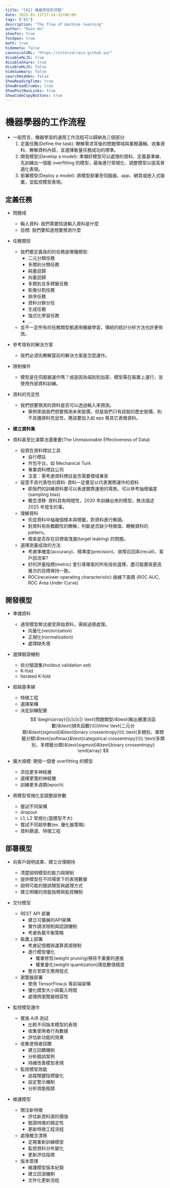 ```yaml
---
title: "[AI] 機器學習的流程"
date: 2025-01-12T17:54:31+08:00
tags: ["AI"]
description: "The flow of machine learning"
author: "Rain Hu"
showToc: true
TocOpen: true
math: true
hidemeta: false
canonicalURL: "https://intervalrain.github.io/"
disableHLJS: true
disableShare: true
disableHLJS: false
hideSummary: false
searchHidden: false
ShowReadingTime: true
ShowBreadCrumbs: true
ShowPostNavLinks: true
ShowCodeCopyButtons: true
---
```


# 機器學器的工作流程
+ 一般而言，機器學習的通用工作流程可以歸納為三個部分: 
    1. 定義任務(Define the task): 瞭解需求背後的問題領域與業務邏輯、收集資料、瞭解資料內容，並選擇衡量任務成功的標準。
    2. 開發模型(Develop a model): 準備好模型可以處理的資料、定義基準線、先訓練出一個能 overfitting 的模型，最後進行常規化、調整模型以提高普適化表現。
    3. 部署模型(Deploy a model): 將模型部署至伺服器、app、網頁或嵌入式裝置，並監控模型表現。

## 定義任務
+ 問題域
    + 輸入資料: 我們需要知道輸入資料是什麼
    + 目標: 我們要知道想要預測什麼

+ 任務類型
    + 我們要定義我的的任務是哪種類型: 
        + 二元分類任務
        + 多類別分類任務
        + 純量迴歸
        + 向量迴歸
        + 多類別且多標籤任務
        + 影像分割任務
        + 排序任務
        + 資料分群分任
        + 生成任務
        + 強式化學習任務
        + ...
    + 並不一定所有的任務類型都適用機器學習，傳統的統計分析方法也許更有效。

+ 參考現有的解決方案
    + 我們必須先瞭解當前的解決方案是怎麼運作。

+ 限制條件
    + 模型是在伺服器運作嗎？或是因為端到到加密，模型需在裝置上運行，並使用外部資料訓練。

+ 資料的充足性
    + 我們想要預測的資料是否可以透過輸入來預測。
        + 舉例來說我們想要預測未來股價，但是我們只有該股的歷史股價，則不具備資料充足性，應該要加入如 eps 等其它表徵資料。

+ **建立資料集**
+ 資料甚至比演算法還重要(The Unreasonable Effectiveness of Data)
    + 投資在資料標註工具
        + 自行標註
        + 外包平台，如 Mechanical Turk
        + 專業資料標註公司
        + 注意：需考慮資料標註是否需要領域專家
    + 留意不具代表性的資料: 資料一定要足以代表實際運作的資料
        + 即我們的訓練資料要可以表達實際運用的場景。可以參考抽樣偏差(sampling bias)
        + 概念漂移: 資料具有時間性，2020 年訓練出來的模型，無法描述 2025 年發生的事。
    + 理解資料
        + 先從資料中抽幾個樣本與標籤，對資料進行解讀。
        + 對資料有些概觀性的瞭解，判斷是否缺少特徵值、瞭解資料的 pattern。
        + 檢查是否存在目標值洩漏(target leaking) 的問題。
    + 選擇測量成效的方法
        + 考慮準確度(accuracy)、精準度(precision)、故障召回率(recall)、客戶回流率?
        + 好的評量指標(metric) 會引導專案的所有技術選擇，盡可能要與更高層次的目標保持一致。
        + ROC(receiveer operating characteristic) 曲線下面積 (ROC AUC, ROC Area Under Curve)

## 開發模型
+ 準備資料
    + 通常模型無法接受原始資料，需經過預處理。
        + 向量化(vectorization)
        + 正規化(normalization)
        + 處理缺失值

+ 選擇驗證機制
    + 拆分驗證集(holdout validation set)
    + K-fold
    + Iterated K-fold

+ 超越基準線
    + 特徵工程
    + 選擇架構
    + 決定訓練配置
    $$
    \begin{array}{|c|c|c|}
        \text{問題類型}&\text{輸出層激活函數}&\text{損失函數}\\\\\hline
        \text{二元分類}&\text{sigmoid}&\text{binary crossentropy}\\\\
        \text{多類別、單標籤分類}&\text{softmax}&\text{categorical crossentropy}\\\\
        \text{多類別、多標籤分類}&\text{sigmoid}&\text{binary crossentropy}
    \end{array}
    $$

+ 擴大規模: 開發一個會 overfitting 的模型
    + 添加更多神經層
    + 選擇更寬的神經層
    + 訓練更多週期(epoch)

+ 將模型常規化並調整超參數
    + 嘗試不同架構
    + dropout
    + L1, L2 常規化(當模型不大)
    + 嘗試不同超參數(ex. 優化器策略)
    + 資料篩選、特徵工程

## 部署模型
+ 向客戶說明成果、建立合理期待
    + 清楚說明模型的能力與限制
    + 提供模型在不同場景下的表現數據
    + 說明可能的錯誤類型與處理方式
    + 建立明確的效能指標與監控機制

+ 交付模型
    + REST API 部署
        + 建立可擴展的API架構
        + 實作請求限制與認證機制
        + 考慮負載平衡策略
    + 裝置上部署
        + 考慮記憶體與運算資源限制
        + 進行模型優化
            + 權重修剪(weight pruning)移除不重要的連接
            + 權重量化(weight quantization)降低數值精度
        + 整合至原生應用程式
    + 瀏覽器部署
        + 使用 TensorFlow.js 等前端架構
        + 優化模型大小與載入時間
        + 處理跨瀏覽器相容性

+ 監控模型運作
    + 實施 A/B 測試
        + 比較不同版本模型的表現
        + 收集使用者行為數據
        + 評估新功能的效果
    + 收集使用者回饋
        + 建立回饋機制
        + 分析錯誤案例
        + 持續改善模型表現
    + 監控模型效能
        + 追蹤關鍵指標變化
        + 設定警示機制
        + 分析效能瓶頸

+ 維護模型
    + 關注新特徵
        + 評估新資料源的價值
        + 驗證特徵的穩定性
        + 更新特徵工程流程
    + 處理概念漂移
        + 定期重新訓練模型
        + 監控資料分布變化
        + 更新評估指標
    + 版本管理
        + 維護模型版本紀錄
        + 建立回滾機制
        + 文件化更新流程